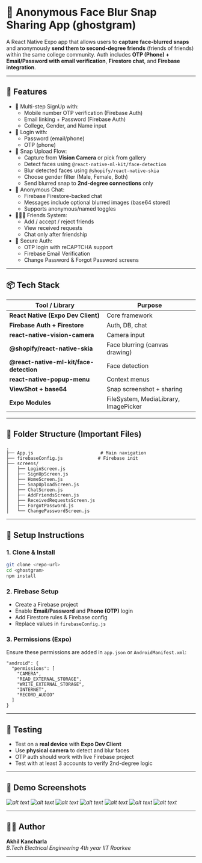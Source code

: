 
# 📸 Anonymous Face Blur Snap Sharing App (ghostgram)

A React Native Expo app that allows users to **capture face-blurred snaps** and anonymously **send them to second-degree friends** (friends of friends) within the same college community. Auth includes **OTP (Phone) + Email/Password with email verification**, **Firestore chat**, and **Firebase integration**.

---

## 🚀 Features

- 🔐 Multi-step SignUp with:
  - Mobile number OTP verification (Firebase Auth)
  - Email linking + Password (Firebase Auth)
  - College, Gender, and Name input
- 🔁 Login with:
  - Password (email/phone)
  - OTP (phone)
- 🤳 Snap Upload Flow:
  - Capture from **Vision Camera** or pick from gallery
  - Detect faces using `@react-native-ml-kit/face-detection`
  - Blur detected faces using `@shopify/react-native-skia`
  - Choose gender filter (Male, Female, Both)
  - Send blurred snap to **2nd-degree connections** only
- 💬 Anonymous Chat:
  - Firebase Firestore-backed chat
  - Messages include optional blurred images (base64 stored)
  - Supports anonymous/named toggles
- 🧑‍🤝‍🧑 Friends System:
  - Add / accept / reject friends
  - View received requests
  - Chat only after friendship
- 🔐 Secure Auth:
  - OTP login with reCAPTCHA support
  - Firebase Email Verification
  - Change Password & Forgot Password screens

---

## 📦 Tech Stack

| Tool / Library | Purpose |
|----------------|---------|
| **React Native (Expo Dev Client)** | Core framework |
| **Firebase Auth + Firestore** | Auth, DB, chat |
| **react-native-vision-camera** | Camera input |
| **@shopify/react-native-skia** | Face blurring (canvas drawing) |
| **@react-native-ml-kit/face-detection** | Face detection |
| **react-native-popup-menu** | Context menus |
| **ViewShot + base64** | Snap screenshot + sharing |
| **Expo Modules** | FileSystem, MediaLibrary, ImagePicker |

---

## 📂 Folder Structure (Important Files)

```
.
├── App.js                         # Main navigation
├── firebaseConfig.js             # Firebase init
├── screens/
│   ├── LoginScreen.js
│   ├── SignUpScreen.js
│   ├── HomeScreen.js
│   ├── SnapUploadScreen.js
│   ├── ChatScreen.js
│   ├── AddFriendsScreen.js
│   ├── ReceivedRequestsScreen.js
│   ├── ForgotPassword.js
│   └── ChangePasswordScreen.js
```

---

## 🔧 Setup Instructions

### 1. Clone & Install

```bash
git clone <repo-url>
cd <ghostgram>
npm install
```

### 2. Firebase Setup

- Create a Firebase project
- Enable **Email/Password** and **Phone (OTP)** login
- Add Firestore rules & Firebase config
- Replace values in `firebaseConfig.js`

### 3. Permissions (Expo)

Ensure these permissions are added in `app.json` or `AndroidManifest.xml`:

```jsonc
"android": {
  "permissions": [
    "CAMERA",
    "READ_EXTERNAL_STORAGE",
    "WRITE_EXTERNAL_STORAGE",
    "INTERNET",
    "RECORD_AUDIO"
  ]
}
```

---

## 🧪 Testing

- Test on a **real device** with **Expo Dev Client**
- Use **physical camera** to detect and blur faces
- OTP auth should work with live Firebase project
- Test with at least 3 accounts to verify 2nd-degree logic


---

## 📸 Demo Screenshots

_![alt text](demo/demoimg1.jpg)_
_![alt text](demo/demoimg2.jpg)_
_![alt text](demo/demoimg3.jpg)_
_![alt text](demo/demoimg4.jpg)_
_![alt text](demo/demoimg5.jpg)_
_![alt text](demo/demoimg6.jpg)_
_![alt text](demo/demoimg7.jpg)_

---

## 🧑‍💻 Author

**Akhil Kancharla**  
_B.Tech Electrical Engineering 4th year_
_IIT Roorkee_

---
